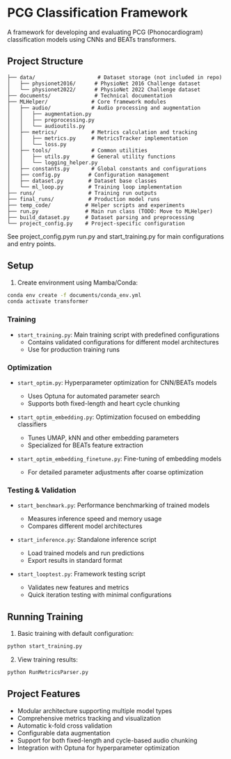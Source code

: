 # PCG Classification Framework

A framework for developing and evaluating PCG (Phonocardiogram) classification models using CNNs and BEATs transformers.

## Project Structure

```
├── data/                    # Dataset storage (not included in repo)
│   ├── physionet2016/      # PhysioNet 2016 Challenge dataset 
│   └── physionet2022/      # PhysioNet 2022 Challenge dataset
├── documents/              # Technical documentation
├── MLHelper/              # Core framework modules
│   ├── audio/             # Audio processing and augmentation
│   │   ├── augmentation.py
│   │   ├── preprocessing.py
│   │   └── audioutils.py 
│   ├── metrics/           # Metrics calculation and tracking
│   │   ├── metrics.py     # MetricsTracker implementation
│   │   └── loss.py
│   ├── tools/             # Common utilities
│   │   ├── utils.py       # General utility functions
│   │   └── logging_helper.py
│   ├── constants.py       # Global constants and configurations
│   ├── config.py         # Configuration management
│   ├── dataset.py        # Dataset base classes
│   └── ml_loop.py        # Training loop implementation
├── runs/                 # Training run outputs
├── final_runs/           # Production model runs
├── temp_code/           # Helper scripts and experiments
├── run.py               # Main run class (TODO: Move to MLHelper)
├── build_dataset.py     # Dataset parsing and preprocessing
└── project_config.py    # Project-specific configuration
```

See project_config.pym run.py and start_training.py for main configurations and entry points. 

## Setup

1. Create environment using Mamba/Conda:
```bash
conda env create -f documents/conda_env.yml
conda activate transformer
```


### Training

- `start_training.py`: Main training script with predefined configurations
  - Contains validated configurations for different model architectures
  - Use for production training runs

### Optimization

- `start_optim.py`: Hyperparameter optimization for CNN/BEATs models
  - Uses Optuna for automated parameter search
  - Supports both fixed-length and heart cycle chunking

- `start_optim_embedding.py`: Optimization focused on embedding classifiers
  - Tunes UMAP, kNN and other embedding parameters
  - Specialized for BEATs feature extraction

- `start_optim_embedding_finetune.py`: Fine-tuning of embedding models
  - For detailed parameter adjustments after coarse optimization

### Testing & Validation

- `start_benchmark.py`: Performance benchmarking of trained models
  - Measures inference speed and memory usage
  - Compares different model architectures

- `start_inference.py`: Standalone inference script
  - Load trained models and run predictions
  - Export results in standard format

- `start_looptest.py`: Framework testing script
  - Validates new features and metrics
  - Quick iteration testing with minimal configurations

## Running Training

1. Basic training with default configuration:
```bash
python start_training.py
```

2. View training results:
```bash
python RunMetricsParser.py
```

## Project Features

- Modular architecture supporting multiple model types
- Comprehensive metrics tracking and visualization
- Automatic k-fold cross validation
- Configurable data augmentation
- Support for both fixed-length and cycle-based audio chunking
- Integration with Optuna for hyperparameter optimization


